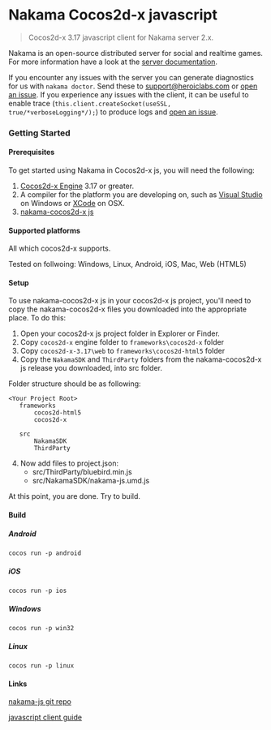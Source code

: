 Nakama Cocos2d-x javascript
=============

> Cocos2d-x 3.17 javascript client for Nakama server 2.x.

Nakama is an open-source distributed server for social and realtime games. For more information have a look at the [server documentation](https://heroiclabs.com/docs/).

If you encounter any issues with the server you can generate diagnostics for us with `nakama doctor`. Send these to support@heroiclabs.com or [open an issue](https://github.com/heroiclabs/nakama/issues). If you experience any issues with the client, it can be useful to enable trace (`this.client.createSocket(useSSL, true/*verboseLogging*/);`) to produce logs and [open an issue](https://github.com/heroiclabs/nakama-cocos2d-x-javascript/issues).

### Getting Started

#### Prerequisites

To get started using Nakama in Cocos2d-x js, you will need the following:

1. [Cocos2d-x Engine](http://www.cocos2d-x.org/download) 3.17 or greater.
2. A compiler for the platform you are developing on, such as [Visual Studio](https://www.visualstudio.com/vs/community/) on Windows or [XCode](https://developer.apple.com/xcode/download/) on OSX.
3. [nakama-cocos2d-x js](https://github.com/heroiclabs/nakama-cocos2d-x-javascript/releases)

#### Supported platforms

All which cocos2d-x supports.

Tested on follwoing: Windows, Linux, Android, iOS, Mac, Web (HTML5)

#### Setup

To use nakama-cocos2d-x js in your cocos2d-x js project, you'll need to copy the nakama-cocos2d-x files you downloaded into the appropriate place. To do this:

1. Open your cocos2d-x js project folder in Explorer or Finder.
2. Copy `cocos2d-x` engine folder to `frameworks\cocos2d-x` folder
3. Copy `cocos2d-x-3.17\web` to `frameworks\cocos2d-html5` folder
4. Copy the `NakamaSDK` and `ThirdParty` folders from the nakama-cocos2d-x js release you downloaded, into src folder.

Folder structure should be as following:
```
<Your Project Root>
   frameworks
       cocos2d-html5
       cocos2d-x

   src
       NakamaSDK
       ThirdParty
```

4. Now add files to project.json:
    * src/ThirdParty/bluebird.min.js
    * src/NakamaSDK/nakama-js.umd.js

At this point, you are done. Try to build.

#### Build

##### Android
```
cocos run -p android
```

##### iOS
```
cocos run -p ios
```

##### Windows
```
cocos run -p win32
```

##### Linux
```
cocos run -p linux
```

#### Links

[nakama-js git repo](https://github.com/heroiclabs/nakama-js)

[javascript client guide](https://heroiclabs.com/docs/javascript-client-guide)
